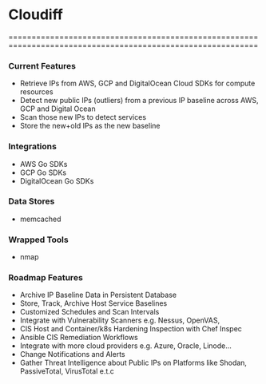 # Cloudiff
============================================================================================================

### Current Features
- Retrieve IPs from AWS, GCP and DigitalOcean Cloud SDKs for compute resources
- Detect new public IPs (outliers) from a previous IP baseline across AWS, GCP and Digital Ocean 
- Scan those new IPs to detect services
- Store the new+old IPs as the new baseline

### Integrations
- AWS Go SDKs
- GCP Go SDKs
- DigitalOcean Go SDKs

### Data Stores
- memcached 

### Wrapped Tools
- nmap

### Roadmap Features
- Archive IP Baseline Data in Persistent Database
- Store, Track, Archive Host Service Baselines
- Customized Schedules and Scan Intervals
- Integrate with Vulnerability Scanners e.g. Nessus, OpenVAS, 
- CIS Host and Container/k8s Hardening Inspection with Chef Inspec 
- Ansible CIS Remediation Workflows
- Integrate with more cloud providers e.g. Azure, Oracle, Linode...
- Change Notifications and Alerts
- Gather Threat Intelligence about Public IPs on Platforms like Shodan, PassiveTotal, VirusTotal e.t.c
